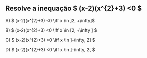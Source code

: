 
## Resolve a inequação $ (x-2)(x^{2}+3) <0 $ 

A) $ (x-2)(x^{2}+3) <0 \iff x \in  ]2, +\infty]$ 

B) $ (x-2)(x^{2}+3) <0 \iff x \in [2, +\infty ] $

C) $ (x-2)(x^{2}+3) <0 \iff x \in ]-\infty, 2]  $

D) $ (x-2)(x^{2}+3) <0 \iff x \in ]-\infty, 2[  $

